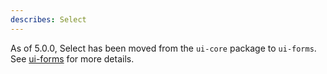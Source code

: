 ```yaml
---
describes: Select
---
```


As of 5.0.0, Select has been moved from the `ui-core` package to `ui-forms`.
See [ui-forms](#ui-forms) for more details.
